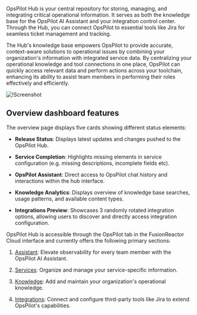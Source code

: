 OpsPilot Hub is your central repository for storing, managing, and integrating critical operational information. It serves as both the knowledge base for the OpsPilot AI Assistant and your integration control center. Through the Hub, you can connect OpsPilot to essential tools like Jira for seamless ticket management and tracking. 

The Hub's knowledge base empowers OpsPilot to provide accurate, context-aware solutions to operational issues by combining your organization's information with integrated service data. By centralizing your operational knowledge and tool connections in one place, OpsPilot can quickly access relevant data and perform actions across your toolchain, enhancing its ability to assist team members in performing their roles effectively and efficiently.

![!Screenshot](/Data-insights/Features/OpsPilot/images/OP-main.png)


## Overview dashboard features

The overview page displays five cards showing different status elements:

- **Release Status**: Displays latest updates and changes pushed to the OpsPilot Hub.

- **Service Completion**: Highlights missing elements in service configuration (e.g. missing descriptions, incomplete fields etc).

- **OpsPilot Assistant**: Direct access to OpsPilot chat history and interactions within the hub interface.

- **Knowledge Analytics**: Displays overview of knowledge base searches, usage patterns, and available content types.

- **Integrations Preview**: Showcases 3 randomly rotated integration options, allowing users to discover and directly access integration configuration.


OpsPilot Hub is accessible through the OpsPilot tab in the FusionReactor Cloud interface and currently offers the following primary sections:

1. [Assistant](/Data-insights/Features/OpsPilot/OpsPilot-user-guide/): Elevate observability for every team member with the OpsPilot AI Assistant.

2. [Services](/Data-insights/Features/OpsPilot/OpsPilot-Hub/Services/): Organize and manage your service-specific information.

2. [Knowledge](/Data-insights/Features/OpsPilot/OpsPilot-Hub/Knowledge/): Add and maintain your organization's operational knowledge.

3. [Integrations](/Data-insights/Features/OpsPilot/OpsPilot-Hub/integrations-overview/): Connect and configure third-party tools like Jira to extend OpsPilot's capabilities.

